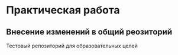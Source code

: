 # Практическая работа
## Внесение изменений в общий реозиторий

Тестовый репозиторий для образовательных целей
